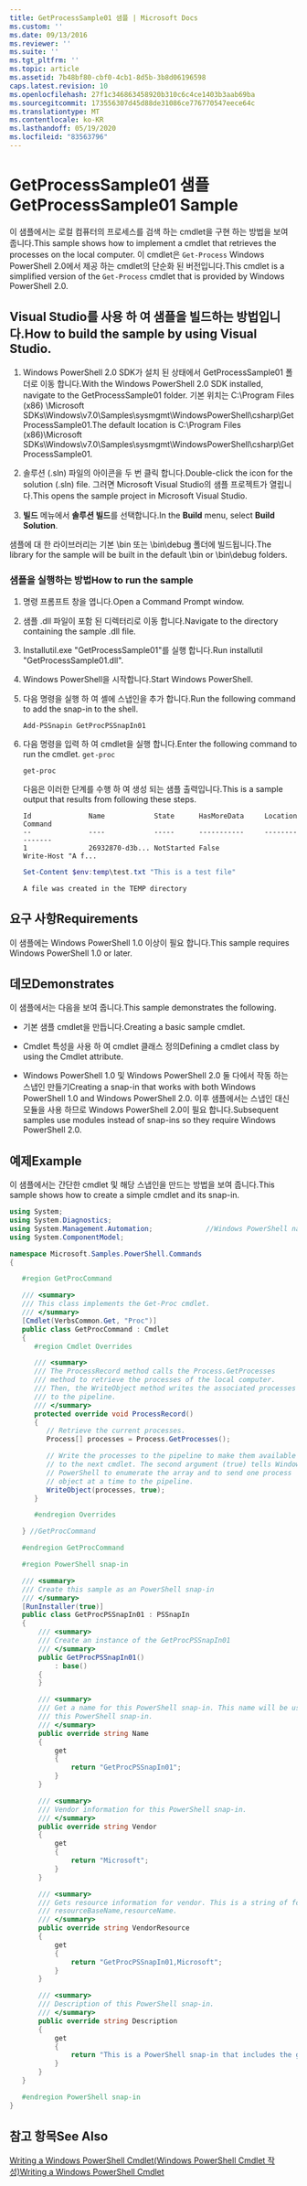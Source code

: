 ```yaml
---
title: GetProcessSample01 샘플 | Microsoft Docs
ms.custom: ''
ms.date: 09/13/2016
ms.reviewer: ''
ms.suite: ''
ms.tgt_pltfrm: ''
ms.topic: article
ms.assetid: 7b48bf80-cbf0-4cb1-8d5b-3b8d06196598
caps.latest.revision: 10
ms.openlocfilehash: 27f1c346863458920b310c6c4ce1403b3aab69ba
ms.sourcegitcommit: 173556307d45d88de31086ce776770547eece64c
ms.translationtype: MT
ms.contentlocale: ko-KR
ms.lasthandoff: 05/19/2020
ms.locfileid: "83563796"
---
```

# <a name="getprocesssample01-sample"></a><span data-ttu-id="9aced-102">GetProcessSample01 샘플</span><span class="sxs-lookup"><span data-stu-id="9aced-102">GetProcessSample01 Sample</span></span>

<span data-ttu-id="9aced-103">이 샘플에서는 로컬 컴퓨터의 프로세스를 검색 하는 cmdlet을 구현 하는 방법을 보여 줍니다.</span><span class="sxs-lookup"><span data-stu-id="9aced-103">This sample shows how to implement a cmdlet that retrieves the processes on the local computer.</span></span> <span data-ttu-id="9aced-104">이 cmdlet은 `Get-Process` Windows PowerShell 2.0에서 제공 하는 cmdlet의 단순화 된 버전입니다.</span><span class="sxs-lookup"><span data-stu-id="9aced-104">This cmdlet is a simplified version of the `Get-Process` cmdlet that is provided by Windows PowerShell 2.0.</span></span>

## <a name="how-to-build-the-sample-by-using-visual-studio"></a><span data-ttu-id="9aced-105">Visual Studio를 사용 하 여 샘플을 빌드하는 방법입니다.</span><span class="sxs-lookup"><span data-stu-id="9aced-105">How to build the sample by using Visual Studio.</span></span>

1. <span data-ttu-id="9aced-106">Windows PowerShell 2.0 SDK가 설치 된 상태에서 GetProcessSample01 폴더로 이동 합니다.</span><span class="sxs-lookup"><span data-stu-id="9aced-106">With the Windows PowerShell 2.0 SDK installed, navigate to the GetProcessSample01 folder.</span></span> <span data-ttu-id="9aced-107">기본 위치는 C:\Program Files (x86) \Microsoft SDKs\Windows\v7.0\Samples\sysmgmt\WindowsPowerShell\csharp\GetProcessSample01.</span><span class="sxs-lookup"><span data-stu-id="9aced-107">The default location is C:\Program Files (x86)\Microsoft SDKs\Windows\v7.0\Samples\sysmgmt\WindowsPowerShell\csharp\GetProcessSample01.</span></span>

2. <span data-ttu-id="9aced-108">솔루션 (.sln) 파일의 아이콘을 두 번 클릭 합니다.</span><span class="sxs-lookup"><span data-stu-id="9aced-108">Double-click the icon for the solution (.sln) file.</span></span> <span data-ttu-id="9aced-109">그러면 Microsoft Visual Studio의 샘플 프로젝트가 열립니다.</span><span class="sxs-lookup"><span data-stu-id="9aced-109">This opens the sample project in Microsoft Visual Studio.</span></span>

3. <span data-ttu-id="9aced-110">**빌드** 메뉴에서 **솔루션 빌드**를 선택합니다.</span><span class="sxs-lookup"><span data-stu-id="9aced-110">In the **Build** menu, select **Build Solution**.</span></span>

  <span data-ttu-id="9aced-111">샘플에 대 한 라이브러리는 기본 \bin 또는 \bin\debug 폴더에 빌드됩니다.</span><span class="sxs-lookup"><span data-stu-id="9aced-111">The library for the sample will be built in the default \bin or \bin\debug folders.</span></span>

### <a name="how-to-run-the-sample"></a><span data-ttu-id="9aced-112">샘플을 실행하는 방법</span><span class="sxs-lookup"><span data-stu-id="9aced-112">How to run the sample</span></span>

1. <span data-ttu-id="9aced-113">명령 프롬프트 창을 엽니다.</span><span class="sxs-lookup"><span data-stu-id="9aced-113">Open a Command Prompt window.</span></span>

2. <span data-ttu-id="9aced-114">샘플 .dll 파일이 포함 된 디렉터리로 이동 합니다.</span><span class="sxs-lookup"><span data-stu-id="9aced-114">Navigate to the directory containing the sample .dll file.</span></span>

3. <span data-ttu-id="9aced-115">Installutil.exe "GetProcessSample01"를 실행 합니다.</span><span class="sxs-lookup"><span data-stu-id="9aced-115">Run installutil "GetProcessSample01.dll".</span></span>

4. <span data-ttu-id="9aced-116">Windows PowerShell을 시작합니다.</span><span class="sxs-lookup"><span data-stu-id="9aced-116">Start Windows PowerShell.</span></span>

5. <span data-ttu-id="9aced-117">다음 명령을 실행 하 여 셸에 스냅인을 추가 합니다.</span><span class="sxs-lookup"><span data-stu-id="9aced-117">Run the following command to add the snap-in to the shell.</span></span>

   `Add-PSSnapin GetProcPSSnapIn01`

6. <span data-ttu-id="9aced-118">다음 명령을 입력 하 여 cmdlet을 실행 합니다.</span><span class="sxs-lookup"><span data-stu-id="9aced-118">Enter the following command to run the cmdlet.</span></span> `get-proc`

   `get-proc`

   <span data-ttu-id="9aced-119">다음은 이러한 단계를 수행 하 여 생성 되는 샘플 출력입니다.</span><span class="sxs-lookup"><span data-stu-id="9aced-119">This is a sample output that results from following these steps.</span></span>

   ```output
   Id              Name            State      HasMoreData     Location             Command
   --              ----            -----      -----------     --------             -------
   1               26932870-d3b... NotStarted False                                 Write-Host "A f...

   ```

   ```powershell
   Set-Content $env:temp\test.txt "This is a test file"
   ```

   ```output
   A file was created in the TEMP directory
   ```

## <a name="requirements"></a><span data-ttu-id="9aced-120">요구 사항</span><span class="sxs-lookup"><span data-stu-id="9aced-120">Requirements</span></span>

<span data-ttu-id="9aced-121">이 샘플에는 Windows PowerShell 1.0 이상이 필요 합니다.</span><span class="sxs-lookup"><span data-stu-id="9aced-121">This sample requires Windows PowerShell 1.0 or later.</span></span>

## <a name="demonstrates"></a><span data-ttu-id="9aced-122">데모</span><span class="sxs-lookup"><span data-stu-id="9aced-122">Demonstrates</span></span>

<span data-ttu-id="9aced-123">이 샘플에서는 다음을 보여 줍니다.</span><span class="sxs-lookup"><span data-stu-id="9aced-123">This sample demonstrates the following.</span></span>

- <span data-ttu-id="9aced-124">기본 샘플 cmdlet을 만듭니다.</span><span class="sxs-lookup"><span data-stu-id="9aced-124">Creating a basic sample cmdlet.</span></span>

- <span data-ttu-id="9aced-125">Cmdlet 특성을 사용 하 여 cmdlet 클래스 정의</span><span class="sxs-lookup"><span data-stu-id="9aced-125">Defining a cmdlet class by using the Cmdlet attribute.</span></span>

- <span data-ttu-id="9aced-126">Windows PowerShell 1.0 및 Windows PowerShell 2.0 둘 다에서 작동 하는 스냅인 만들기</span><span class="sxs-lookup"><span data-stu-id="9aced-126">Creating a snap-in that works with both Windows PowerShell 1.0 and Windows PowerShell 2.0.</span></span> <span data-ttu-id="9aced-127">이후 샘플에서는 스냅인 대신 모듈을 사용 하므로 Windows PowerShell 2.0이 필요 합니다.</span><span class="sxs-lookup"><span data-stu-id="9aced-127">Subsequent samples use modules instead of snap-ins so they require Windows PowerShell 2.0.</span></span>

## <a name="example"></a><span data-ttu-id="9aced-128">예제</span><span class="sxs-lookup"><span data-stu-id="9aced-128">Example</span></span>

<span data-ttu-id="9aced-129">이 샘플에서는 간단한 cmdlet 및 해당 스냅인을 만드는 방법을 보여 줍니다.</span><span class="sxs-lookup"><span data-stu-id="9aced-129">This sample shows how to create a simple cmdlet and its snap-in.</span></span>

```csharp
using System;
using System.Diagnostics;
using System.Management.Automation;             //Windows PowerShell namespace
using System.ComponentModel;

namespace Microsoft.Samples.PowerShell.Commands
{

   #region GetProcCommand

   /// <summary>
   /// This class implements the Get-Proc cmdlet.
   /// </summary>
   [Cmdlet(VerbsCommon.Get, "Proc")]
   public class GetProcCommand : Cmdlet
   {
      #region Cmdlet Overrides

      /// <summary>
      /// The ProcessRecord method calls the Process.GetProcesses
      /// method to retrieve the processes of the local computer.
      /// Then, the WriteObject method writes the associated processes
      /// to the pipeline.
      /// </summary>
      protected override void ProcessRecord()
      {
         // Retrieve the current processes.
         Process[] processes = Process.GetProcesses();

         // Write the processes to the pipeline to make them available
         // to the next cmdlet. The second argument (true) tells Windows
         // PowerShell to enumerate the array and to send one process
         // object at a time to the pipeline.
         WriteObject(processes, true);
      }

      #endregion Overrides

   } //GetProcCommand

   #endregion GetProcCommand

   #region PowerShell snap-in

   /// <summary>
   /// Create this sample as an PowerShell snap-in
   /// </summary>
   [RunInstaller(true)]
   public class GetProcPSSnapIn01 : PSSnapIn
   {
       /// <summary>
       /// Create an instance of the GetProcPSSnapIn01
       /// </summary>
       public GetProcPSSnapIn01()
           : base()
       {
       }

       /// <summary>
       /// Get a name for this PowerShell snap-in. This name will be used in registering
       /// this PowerShell snap-in.
       /// </summary>
       public override string Name
       {
           get
           {
               return "GetProcPSSnapIn01";
           }
       }

       /// <summary>
       /// Vendor information for this PowerShell snap-in.
       /// </summary>
       public override string Vendor
       {
           get
           {
               return "Microsoft";
           }
       }

       /// <summary>
       /// Gets resource information for vendor. This is a string of format:
       /// resourceBaseName,resourceName.
       /// </summary>
       public override string VendorResource
       {
           get
           {
               return "GetProcPSSnapIn01,Microsoft";
           }
       }

       /// <summary>
       /// Description of this PowerShell snap-in.
       /// </summary>
       public override string Description
       {
           get
           {
               return "This is a PowerShell snap-in that includes the get-proc cmdlet.";
           }
       }
   }

   #endregion PowerShell snap-in
}
```

## <a name="see-also"></a><span data-ttu-id="9aced-130">참고 항목</span><span class="sxs-lookup"><span data-stu-id="9aced-130">See Also</span></span>

[<span data-ttu-id="9aced-131">Writing a Windows PowerShell Cmdlet(Windows PowerShell Cmdlet 작성)</span><span class="sxs-lookup"><span data-stu-id="9aced-131">Writing a Windows PowerShell Cmdlet</span></span>](./writing-a-windows-powershell-cmdlet.md)
